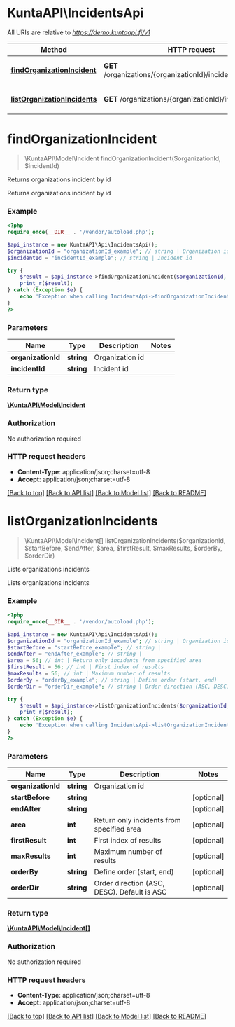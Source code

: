# KuntaAPI\IncidentsApi

All URIs are relative to *https://demo.kuntaapi.fi/v1*

Method | HTTP request | Description
------------- | ------------- | -------------
[**findOrganizationIncident**](IncidentsApi.md#findOrganizationIncident) | **GET** /organizations/{organizationId}/incidents/{incidentId} | Returns organizations incident by id
[**listOrganizationIncidents**](IncidentsApi.md#listOrganizationIncidents) | **GET** /organizations/{organizationId}/incidents | Lists organizations incidents


# **findOrganizationIncident**
> \KuntaAPI\Model\Incident findOrganizationIncident($organizationId, $incidentId)

Returns organizations incident by id

Returns organizations incident by id

### Example
```php
<?php
require_once(__DIR__ . '/vendor/autoload.php');

$api_instance = new KuntaAPI\Api\IncidentsApi();
$organizationId = "organizationId_example"; // string | Organization id
$incidentId = "incidentId_example"; // string | Incident id

try {
    $result = $api_instance->findOrganizationIncident($organizationId, $incidentId);
    print_r($result);
} catch (Exception $e) {
    echo 'Exception when calling IncidentsApi->findOrganizationIncident: ', $e->getMessage(), PHP_EOL;
}
?>
```

### Parameters

Name | Type | Description  | Notes
------------- | ------------- | ------------- | -------------
 **organizationId** | **string**| Organization id |
 **incidentId** | **string**| Incident id |

### Return type

[**\KuntaAPI\Model\Incident**](../Model/Incident.md)

### Authorization

No authorization required

### HTTP request headers

 - **Content-Type**: application/json;charset=utf-8
 - **Accept**: application/json;charset=utf-8

[[Back to top]](#) [[Back to API list]](../../README.md#documentation-for-api-endpoints) [[Back to Model list]](../../README.md#documentation-for-models) [[Back to README]](../../README.md)

# **listOrganizationIncidents**
> \KuntaAPI\Model\Incident[] listOrganizationIncidents($organizationId, $startBefore, $endAfter, $area, $firstResult, $maxResults, $orderBy, $orderDir)

Lists organizations incidents

Lists organizations incidents

### Example
```php
<?php
require_once(__DIR__ . '/vendor/autoload.php');

$api_instance = new KuntaAPI\Api\IncidentsApi();
$organizationId = "organizationId_example"; // string | Organization id
$startBefore = "startBefore_example"; // string | 
$endAfter = "endAfter_example"; // string | 
$area = 56; // int | Return only incidents from specified area
$firstResult = 56; // int | First index of results
$maxResults = 56; // int | Maximum number of results
$orderBy = "orderBy_example"; // string | Define order (start, end)
$orderDir = "orderDir_example"; // string | Order direction (ASC, DESC). Default is ASC

try {
    $result = $api_instance->listOrganizationIncidents($organizationId, $startBefore, $endAfter, $area, $firstResult, $maxResults, $orderBy, $orderDir);
    print_r($result);
} catch (Exception $e) {
    echo 'Exception when calling IncidentsApi->listOrganizationIncidents: ', $e->getMessage(), PHP_EOL;
}
?>
```

### Parameters

Name | Type | Description  | Notes
------------- | ------------- | ------------- | -------------
 **organizationId** | **string**| Organization id |
 **startBefore** | **string**|  | [optional]
 **endAfter** | **string**|  | [optional]
 **area** | **int**| Return only incidents from specified area | [optional]
 **firstResult** | **int**| First index of results | [optional]
 **maxResults** | **int**| Maximum number of results | [optional]
 **orderBy** | **string**| Define order (start, end) | [optional]
 **orderDir** | **string**| Order direction (ASC, DESC). Default is ASC | [optional]

### Return type

[**\KuntaAPI\Model\Incident[]**](../Model/Incident.md)

### Authorization

No authorization required

### HTTP request headers

 - **Content-Type**: application/json;charset=utf-8
 - **Accept**: application/json;charset=utf-8

[[Back to top]](#) [[Back to API list]](../../README.md#documentation-for-api-endpoints) [[Back to Model list]](../../README.md#documentation-for-models) [[Back to README]](../../README.md)

